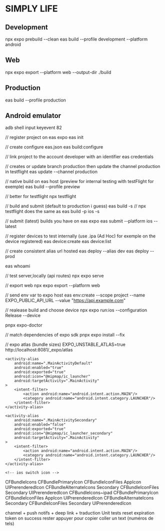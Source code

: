 # SIMPLY LIFE

## Development

npx expo prebuild --clean
eas build --profile development --platform android

## Web

npx expo export --platform web --output-dir ./build

## Production

eas build --profile production

## Android emulator

adb shell input keyevent 82

// register project on eas expo
eas init

// create configure eas.json
eas build:configure

// link project to the account developer with an identifier
eas credentials

// creates or update branch production then update the channel production in testflight
eas update --channel production

// native build on eas host (preview for internal testing with testFlight for exemple)
eas build --profile preview

// better for testflight
npx testflight

// build and submit (default to production i guess)
eas build -s // npx testflight does the same as eas build -p ios -s

// submit (latest) builds you have on eas expo
eas submit --platform ios --latest

// register devices to test internally (use .ipa (Ad Hoc) for exemple on the device registered)
eas device:create
eas device:list

// create consistent alias url hosted
eas deploy --alias dev
eas deploy --prod

eas whoami

// test server,locally (api routes)
npx expo serve

// export web
npx expo export --platform web

// send env var to expo host
eas env:create --scope project --name EXPO_PUBLIC_API_URL --value "https://api.example.com"

// realease build and choose device
npx expo run:ios --configuration Release --device

pnpx expo-doctor

// match dependencies of expo sdk
pnpx expo install --fix

// expo atlas (bundle sizes)
EXPO_UNSTABLE_ATLAS=true
http://localhost:8081/\_expo/atlas

<!-- android switch icon -->
<!-- Default Icon -->

    <activity-alias
    	android:name=".MainActivityDefault"
    	android:enabled="true"
    	android:exported="true"
    	android:icon="@mipmap/ic_launcher"
    	android:targetActivity=".MainActivity"
    >
    	<intent-filter>
    		<action android:name="android.intent.action.MAIN"/>
    		<category android:name="android.intent.category.LAUNCHER"/>
    	</intent-filter>
    </activity-alias>

<!-- Secondary Icon -->

    <activity-alias
    	android:name=".MainActivitySecondary"
    	android:enabled="false"
    	android:exported="true"
    	android:icon="@mipmap/ic_launcher_secondary"
    	android:targetActivity=".MainActivity"
    >
    	<intent-filter>
    		<action android:name="android.intent.action.MAIN"/>
    		<category android:name="android.intent.category.LAUNCHER"/>
    	</intent-filter>
    </activity-alias>

    <!-- ios switch icon -->

<key>CFBundleIcons</key>
<dict>
<key>CFBundlePrimaryIcon</key>
<dict>
<key>CFBundleIconFiles</key>
<array>
<string>AppIcon</string>
</array>
<key>UIPrerenderedIcon</key>
<false/>
</dict>
<key>CFBundleAlternateIcons</key>
<dict>
<key>Secondary</key>
<dict>
<key>CFBundleIconFiles</key>
<array>
<string>Secondary</string>
</array>
<key>UIPrerenderedIcon</key>
<false/>
</dict>
</dict>
</dict>
<key>CFBundleIcons~ipad</key>
<dict>
<key>CFBundlePrimaryIcon</key>
<dict>
<key>CFBundleIconFiles</key>
<array>
<string>AppIcon</string>
</array>
<key>UIPrerenderedIcon</key>
<false/>
</dict>
<key>CFBundleAlternateIcons</key>
<dict>
<key>Secondary</key>
<dict>
<key>CFBundleIconFiles</key>
<array>
<string>Secondary</string>
</array>
<key>UIPrerenderedIcon</key>
<false/>
</dict>
</dict>
</dict>

channel + push notifs + deep link + traduction
Unit tests
reset expiration token on success
rester appuyer pour copier coller un text (numéros de tels)

